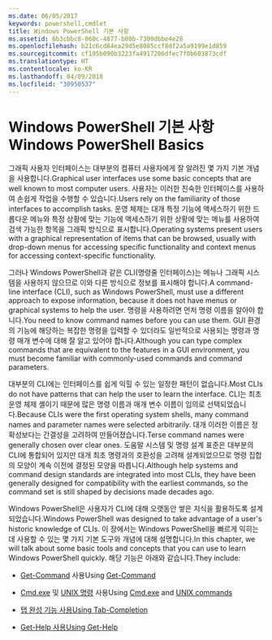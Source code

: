 ```yaml
---
ms.date: 06/05/2017
keywords: powershell,cmdlet
title: Windows PowerShell 기본 사항
ms.assetid: 6b3cbbc8-060c-4877-b00b-7300dbbe4e28
ms.openlocfilehash: b21c6cd84ea29d5e8085ccf8df2a5a9199e1d859
ms.sourcegitcommit: cf195b090b3223fa4917206dfec7f0b603873cdf
ms.translationtype: HT
ms.contentlocale: ko-KR
ms.lasthandoff: 04/09/2018
ms.locfileid: "30950537"
---
```

# <a name="windows-powershell-basics"></a><span data-ttu-id="b8df7-103">Windows PowerShell 기본 사항</span><span class="sxs-lookup"><span data-stu-id="b8df7-103">Windows PowerShell Basics</span></span>
<span data-ttu-id="b8df7-104">그래픽 사용자 인터페이스는 대부분의 컴퓨터 사용자에게 잘 알려진 몇 가지 기본 개념을 사용합니다.</span><span class="sxs-lookup"><span data-stu-id="b8df7-104">Graphical user interfaces use some basic concepts that are well known to most computer users.</span></span> <span data-ttu-id="b8df7-105">사용자는 이러한 친숙한 인터페이스를 사용하여 손쉽게 작업을 수행할 수 있습니다.</span><span class="sxs-lookup"><span data-stu-id="b8df7-105">Users rely on the familiarity of those interfaces to accomplish tasks.</span></span> <span data-ttu-id="b8df7-106">운영 체제는 대개 특정 기능에 액세스하기 위한 드롭다운 메뉴와 특정 상황에 맞는 기능에 액세스하기 위한 상황에 맞는 메뉴를 사용하여 검색 가능한 항목을 그래픽 방식으로 표시합니다.</span><span class="sxs-lookup"><span data-stu-id="b8df7-106">Operating systems present users with a graphical representation of items that can be browsed, usually with drop-down menus for accessing specific functionality and context menus for accessing context-specific functionality.</span></span>

<span data-ttu-id="b8df7-107">그러나 Windows PowerShell과 같은 CLI(명령줄 인터페이스)는 메뉴나 그래픽 시스템을 사용하지 않으므로 이와 다른 방식으로 정보를 표시해야 합니다.</span><span class="sxs-lookup"><span data-stu-id="b8df7-107">A command-line interface (CLI), such as Windows PowerShell, must use a different approach to expose information, because it does not have menus or graphical systems to help the user.</span></span> <span data-ttu-id="b8df7-108">명령을 사용하려면 먼저 명령 이름을 알아야 합니다.</span><span class="sxs-lookup"><span data-stu-id="b8df7-108">You need to know command names before you can use them.</span></span> <span data-ttu-id="b8df7-109">GUI 환경의 기능에 해당하는 복잡한 명령을 입력할 수 있더라도 일반적으로 사용되는 명령과 명령 매개 변수에 대해 잘 알고 있어야 합니다.</span><span class="sxs-lookup"><span data-stu-id="b8df7-109">Although you can type complex commands that are equivalent to the features in a GUI environment, you must become familiar with commonly-used commands and command parameters.</span></span>

<span data-ttu-id="b8df7-110">대부분의 CLI에는 인터페이스를 쉽게 익힐 수 있는 일정한 패턴이 없습니다.</span><span class="sxs-lookup"><span data-stu-id="b8df7-110">Most CLIs do not have patterns that can help the user to learn the interface.</span></span> <span data-ttu-id="b8df7-111">CLI는 최초 운영 체제 셸이기 때문에 많은 명령 이름과 매개 변수 이름이 임의로 선택되었습니다.</span><span class="sxs-lookup"><span data-stu-id="b8df7-111">Because CLIs were the first operating system shells, many command names and parameter names were selected arbitrarily.</span></span> <span data-ttu-id="b8df7-112">대개 이러한 이름은 정확성보다는 간결성을 고려하여 만들어졌습니다.</span><span class="sxs-lookup"><span data-stu-id="b8df7-112">Terse command names were generally chosen over clear ones.</span></span> <span data-ttu-id="b8df7-113">도움말 시스템 및 명령 설계 표준은 대부분의 CLI에 통합되어 있지만 대개 최초 명령과의 호환성을 고려해 설계되었으므로 명령 집합의 모양이 계속 이전에 결정된 모양을 따릅니다.</span><span class="sxs-lookup"><span data-stu-id="b8df7-113">Although help systems and command design standards are integrated into most CLIs, they have been generally designed for compatibility with the earliest commands, so the command set is still shaped by decisions made decades ago.</span></span>

<span data-ttu-id="b8df7-114">Windows PowerShell은 사용자가 CLI에 대해 오랫동안 쌓은 지식을 활용하도록 설계되었습니다.</span><span class="sxs-lookup"><span data-stu-id="b8df7-114">Windows PowerShell was designed to take advantage of a user's historic knowledge of CLIs.</span></span> <span data-ttu-id="b8df7-115">이 장에서는 Windows PowerShell을 빠르게 익히는 데 사용할 수 있는 몇 가지 기본 도구와 개념에 대해 설명합니다.</span><span class="sxs-lookup"><span data-stu-id="b8df7-115">In this chapter, we will talk about some basic tools and concepts that you can use to learn Windows PowerShell quickly.</span></span> <span data-ttu-id="b8df7-116">해당 기능은 아래와 같습니다.</span><span class="sxs-lookup"><span data-stu-id="b8df7-116">They include:</span></span>

- <span data-ttu-id="b8df7-117">[Get-Command](/powershell/module/Microsoft.PowerShell.Core/get-command) 사용</span><span class="sxs-lookup"><span data-stu-id="b8df7-117">Using [Get-Command](/powershell/module/Microsoft.PowerShell.Core/get-command)</span></span>

- <span data-ttu-id="b8df7-118">[Cmd.exe](/windows-server/administration/windows-commands/cmd) 및 [UNIX 명령](/windows/wsl/reference) 사용</span><span class="sxs-lookup"><span data-stu-id="b8df7-118">Using [Cmd.exe](/windows-server/administration/windows-commands/cmd) and [UNIX commands](/windows/wsl/reference)</span></span>

- [<span data-ttu-id="b8df7-119">탭 완성 기능 사용</span><span class="sxs-lookup"><span data-stu-id="b8df7-119">Using Tab-Completion</span></span>](../../core-powershell/console/using-tab-expansion.md)

- [<span data-ttu-id="b8df7-120">Get-Help 사용</span><span class="sxs-lookup"><span data-stu-id="b8df7-120">Using Get-Help</span></span>](./getting-detailed-help-information.md)